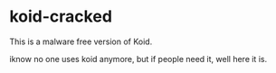 # koid-cracked
This is a malware free version of Koid.

iknow no one uses koid anymore, but if people need it, well here it is.

